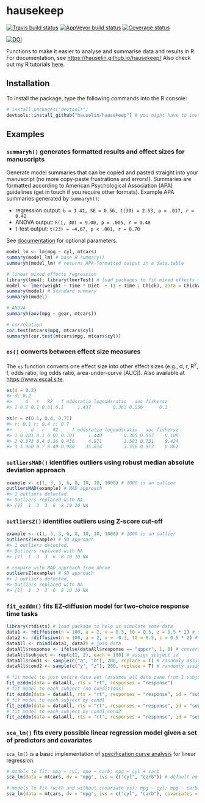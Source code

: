 
<!-- README.md is generated from README.Rmd. Please edit that file -->

# hausekeep

[![Travis build
status](https://travis-ci.org/hauselin/hausekeep.svg?branch=master)](https://travis-ci.org/hauselin/hausekeep)
[![AppVeyor build
status](https://ci.appveyor.com/api/projects/status/github/hauselin/hausekeep?branch=master&svg=true)](https://ci.appveyor.com/project/hauselin/hausekeep)
[![Coverage
status](https://codecov.io/gh/hauselin/hausekeep/branch/master/graph/badge.svg)](https://codecov.io/github/hauselin/hausekeep?branch=master)

[![DOI](https://zenodo.org/badge/168783741.svg)](https://doi.org/10.5281/zenodo.2555874)

Functions to make it easier to analyse and summarise data and results in
R. For documentation, see <https://hauselin.github.io/hausekeep/> Also
check out my R tutorials [here](https://hausetutorials.netlify.com/).

## Installation

To install the package, type the following commands into the R console:

``` r
# install.packages("devtools")
devtools::install_github("hauselin/hausekeep") # you might have to install devtools first (see above)
```

## Examples

### `summaryh()` generates formatted results and effect sizes for manuscripts

Generate model summaries that can be copied and pasted straight into
your manuscript (no more copy-paste frustrations and errors\!).
Summaries are formatted according to American Psychological Association
(APA) guidelines (get in touch if you require other formats). Example
APA summaries generated by `summaryh()`:

  - regression output: `b = 1.41, SE = 0.56, t(30) = 2.53, p = .017, r
    = 0.42`
  - ANOVA output: `F(1, 30) = 9.00, p = .005, r = 0.48`
  - t-test output: `t(23) = −4.67, p < .001, r = 0.70`

See
[documentation](https://hauselin.github.io/hausekeep/reference/summaryh.html)
for optional parameters.

``` r
model_lm <- lm(mpg ~ cyl, mtcars) 
summary(model_lm) # base R summary()
summaryh(model_lm) # returns APA-formatted output in a data.table

# linear mixed effects regression
library(lme4); library(lmerTest) # load packages to fit mixed effects models
model <- lmer(weight ~ Time * Diet  + (1 + Time | Chick), data = ChickWeight)
summary(model) # standard summary
summaryh(model)

# ANOVA
summaryh(aov(mpg ~ gear, mtcars))

# correlation
cor.test(mtcars$mpg, mtcars$cyl)
summaryh(cor.test(mtcars$mpg, mtcars$cyl))
```

### `es()` converts between effect size measures

The `es` function converts one effect size into other effect sizes
(e.g., d, r, R<sup>2</sup>, f, odds ratio, log odds ratio,
area-under-curve \[AUC\]). Also available at <https://www.escal.site>.

``` r
es(d = 0.2)
#> d: 0.2
#>     d   r   R2   f oddsratio logoddsratio   auc fishersz
#> 1 0.2 0.1 0.01 0.1     1.437        0.363 0.556      0.1

es(r = c(0.1, 0.4, 0.7))
#> r: 0.1 r: 0.4 r: 0.7
#>       d   r   R2     f oddsratio logoddsratio   auc fishersz
#> 1 0.201 0.1 0.01 0.101     1.440        0.365 0.557    0.100
#> 2 0.873 0.4 0.16 0.436     4.871        1.583 0.731    0.424
#> 3 1.960 0.7 0.49 0.980    35.014        3.556 0.917    0.867
```

### `outliersMAD()` identifies outliers using robust median absolute deviation approach

``` r
example <- c(1, 3, 3, 6, 8, 10, 10, 1000) # 1000 is an outlier
outliersMAD(example) # MAD approach
#> 1 outliers detected.
#> Outliers replaced with NA
#> [1]  1  3  3  6  8 10 10 NA
```

### `outliersZ()` identifies outliers using Z-score cut-off

``` r
example <- c(1, 3, 3, 6, 8, 10, 10, 1000) # 1000 is an outlier
outliersZ(example) # SD approach
#> 1 outliers detected.
#> Outliers replaced with NA
#> [1]  1  3  3  6  8 10 10 NA

# compare with MAD approach from above
outliersZ(example) # SD approach
#> 1 outliers detected.
#> Outliers replaced with NA
#> [1]  1  3  3  6  8 10 10 NA
```

### `fit_ezddm()` fits EZ-diffusion model for two-choice response time tasks

``` r
library(rtdists) # load package to help us simulate some data
data1 <- rdiffusion(n = 100, a = 2, v = 0.3, t0 = 0.5, z = 0.5 * 2) # simulate data
data2 <- rdiffusion(n = 100, a = 2, v = -0.3, t0 = 0.5, z = 0.5 * 2) # simulate data
dataAll <- rbind(data1, data2) # join data
dataAll$response <- ifelse(dataAll$response == "upper", 1, 0) # convert responses to 1 and 0
dataAll$subject <- rep(c(1, 2), each = 100) # assign subject id
dataAll$cond1 <- sample(c("a", "b"), 200, replace = T) # randomly assign conditions a/b
dataAll$cond2 <- sample(c("y", "z"), 200, replace = T) # randomly assign conditions y/z

# fit model to just entire data set (assumes all data came from 1 subject)
fit_ezddm(data = dataAll, rts = "rt", responses = "response")
# fit model to each subject (no conditions)
fit_ezddm(data = dataAll, rts = "rt", responses = "response", id = "subject") 
# fit model to each subject by cond1
fit_ezddm(data = dataAll, rts = "rt", responses = "response", id = "subject", group = "cond1") 
# fit model to each subject by cond1,cond2
fit_ezddm(data = dataAll, rts = "rt", responses = "response", id = "subject", group = c("cond1", "cond2"))
```

### `sca_lm()` fits every possible linear regression model given a set of predictors and covariates

`sca_lm()` is a basic implementation of [specification curve
analysis](https://www.nature.com/articles/s41562-020-0912-z) for linear
regression.

``` r
# models to fit: mpg ~ cyl; mpg ~ carb; mpg ~ cyl + carb
sca_lm(data = mtcars, dv = "mpg", ivs = c("cyl", "carb")) # default no covariates 

# models to fit (with and without covariate vs): mpg ~ cyl; mpg ~ carb; mpg ~ cyl + carb
sca_lm(data = mtcars, dv = "mpg", ivs = c("cyl", "carb"), covariates = "vs")
```
